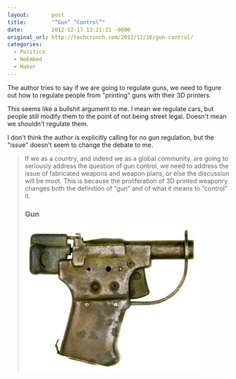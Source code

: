 ```yaml
---
layout:       post
title:        "“Gun” “Control”"
date:         2012-12-17 13:21:21 -0800
original_url: http://techcrunch.com/2012/12/16/gun-control/
categories:
  - Politics
  - NoEmbed
  - Maker
---
```


The author tries to say if we are going to regulate guns, we need to figure out how to regulate people from "printing" guns with their 3D printers.

This seems like a bullshit argument to me. I mean we regulate cars, but people still modify them to the point of not being street legal. Doesn't mean we shouldn't regulate them.

I don't think the author is explicitly calling for no gun regulation, but the "issue" doesn't seem to change the debate to me.

 > 
 > 
 > If we as a country, and indeed we as a global community, are going to seriously address the question of gun control, we need to address the issue of fabricated weapons and weapon plans, or else the discussion will be moot. This is because the proliferation of 3D printed weaponry changes both the definition of “gun” and of what it means to “control” it.
 > 
 > ### Gun
 > 
 >  ![liberator](/assets/import/36cfc83cff05962b35f6160189b78468.jpg) 
 > 
 > 
